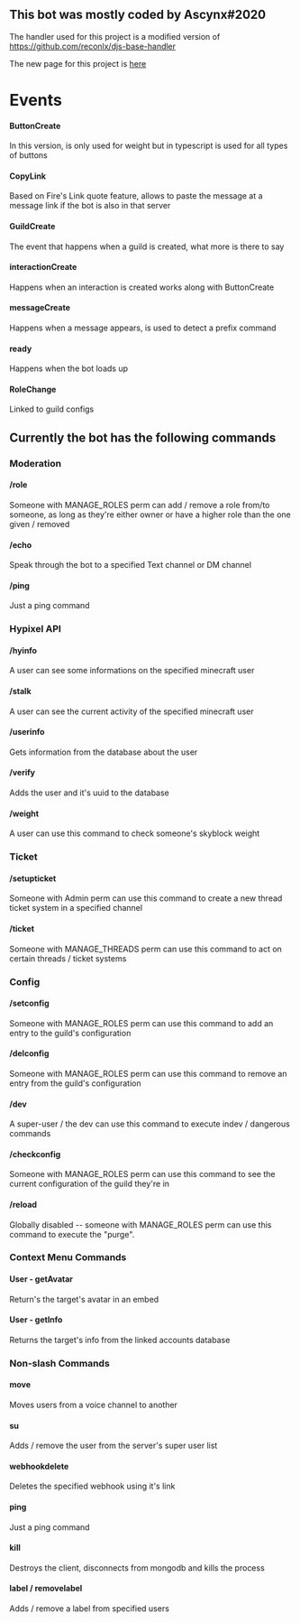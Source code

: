 ## This bot was mostly coded by Ascynx#2020

The handler used for this project is a modified version of https://github.com/reconlx/djs-base-handler

The new page for this project is [here](https://github.com/ascynx-betas/botcynx-typescript)

# Events

#### ButtonCreate

In this version, is only used for weight but in typescript is used for all types of buttons

#### CopyLink

Based on Fire's Link quote feature, allows to paste the message at a message link if the bot is also in that server

#### GuildCreate

The event that happens when a guild is created, what more is there to say

#### interactionCreate

Happens when an interaction is created works along with ButtonCreate

#### messageCreate

Happens when a message appears, is used to detect a prefix command

#### ready

Happens when the bot loads up

#### RoleChange

Linked to guild configs

## Currently the bot has the following commands

### Moderation

#### /role

Someone with MANAGE_ROLES perm can add / remove a role from/to someone, as long as they're either owner or have a higher role than the one given / removed

#### /echo

Speak through the bot to a specified Text channel or DM channel

#### /ping

Just a ping command

### Hypixel API

#### /hyinfo

A user can see some informations on the specified minecraft user

#### /stalk

A user can see the current activity of the specified minecraft user

#### /userinfo

Gets information from the database about the user

#### /verify

Adds the user and it's uuid to the database

#### /weight

A user can use this command to check someone's skyblock weight

### Ticket

#### /setupticket

Someone with Admin perm can use this command to create a new thread ticket system in a specified channel

#### /ticket

Someone with MANAGE_THREADS perm can use this command to act on certain threads / ticket systems

### Config

#### /setconfig

Someone with MANAGE_ROLES perm can use this command to add an entry to the guild's configuration

#### /delconfig

Someone with MANAGE_ROLES perm can use this command to remove an entry from the guild's configuration

#### /dev

A super-user / the dev can use this command to execute indev / dangerous commands

#### /checkconfig

Someone with MANAGE_ROLES perm can use this command to see the current configuration of the guild they're in

#### /reload

Globally disabled -- someone with MANAGE_ROLES perm can use this command to execute the "purge".

### Context Menu Commands

#### User - getAvatar

Return's the target's avatar in an embed

#### User - getInfo

Returns the target's info from the linked accounts database

### Non-slash Commands

#### move

Moves users from a voice channel to another

#### su

Adds / remove the user from the server's super user list

#### webhookdelete

Deletes the specified webhook using it's link

#### ping

Just a ping command

#### kill

Destroys the client, disconnects from mongodb and kills the process

#### label / removelabel

Adds / remove a label from specified users
